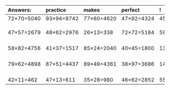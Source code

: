 | Answers: | practice | makes | perfect | ! |
| :--- | :--- | :--- | :--- | :--- |
| 72×70=5040 | 93×94=8742 | 77×60=4620 | 47×92=4324 | 45×83=3735 | 
|   |   |   |   |   | 
|   |   |   |   |   | 
|   |   |   |   |   | 
| 47×57=2679 | 48×62=2976 | 26×13=338 | 72×72=5184 | 59×67=3953 | 
|   |   |   |   |   | 
|   |   |   |   |   | 
|   |   |   |   |   | 
|   |   |   |   |   | 
| 58×82=4756 | 41×37=1517 | 85×24=2040 | 40×45=1800 | 13×83=1079 | 
|   |   |   |   |   | 
|   |   |   |   |   | 
|   |   |   |   |   | 
|   |   |   |   |   | 
| 79×62=4898 | 87×51=4437 | 89×49=4361 | 38×97=3686 | 14×54=756 | 
|   |   |   |   |   | 
|   |   |   |   |   | 
|   |   |   |   |   | 
|   |   |   |   |   | 
| 42×11=462 | 47×13=611 | 35×28=980 | 46×62=2852 | 55×68=3740 | 
